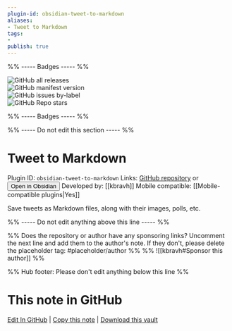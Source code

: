 ```yaml
---
plugin-id: obsidian-tweet-to-markdown
aliases:
- Tweet to Markdown
tags: 
- 
publish: true
---
```


%% ----- Badges ----- %%

![GitHub all releases](https://img.shields.io/github/downloads/kbravh/obsidian-tweet-to-markdown/total?color=573E7A&logo=github&style=for-the-badge)   
![GitHub manifest version](https://img.shields.io/github/manifest-json/v/kbravh/obsidian-tweet-to-markdown?color=573E7A&logo=github&style=for-the-badge)   
![GitHub issues by-label](https://img.shields.io/github/issues/kbravh/obsidian-tweet-to-markdown/help%20wanted?color=573E7A&logo=github&style=for-the-badge)   
![GitHub Repo stars](https://img.shields.io/github/stars/kbravh/obsidian-tweet-to-markdown?color=573E7A&logo=github&style=for-the-badge)

%% ----- Badges ----- %%

%% ----- Do not edit this section ----- %%

# Tweet to Markdown

Plugin ID: `obsidian-tweet-to-markdown`
Links: [GitHub repository](https://github.com/kbravh/obsidian-tweet-to-markdown) or [<button id=HH>Open in Obsidian</button>](obsidian://goto-plugin?id=obsidian-tweet-to-markdown)
Developed by: [[kbravh]]
Mobile compatible: [[Mobile-compatible plugins|Yes]]

Save tweets as Markdown files, along with their images, polls, etc.

%% ----- Do not edit anything above this line ----- %% 

%% Does the repository or author have any sponsoring links? Uncomment the next line and add them to the author's note. If they don't, please delete the placeholder tag: #placeholder/author %%
%% ![[kbravh#Sponsor this author]] %%

%% Hub footer: Please don't edit anything below this line %%

# This note in GitHub

<span class="git-footer">[Edit In GitHub](https://github.dev/obsidian-community/obsidian-hub/blob/main/02%20-%20Community%20Expansions/02.05%20All%20Community%20Expansions/Plugins/obsidian-tweet-to-markdown.md "git-hub-edit-note") | [Copy this note](https://raw.githubusercontent.com/obsidian-community/obsidian-hub/main/02%20-%20Community%20Expansions/02.05%20All%20Community%20Expansions/Plugins/obsidian-tweet-to-markdown.md "git-hub-copy-note") | [Download this vault](https://github.com/obsidian-community/obsidian-hub/archive/refs/heads/main.zip "git-hub-download-vault") </span>
